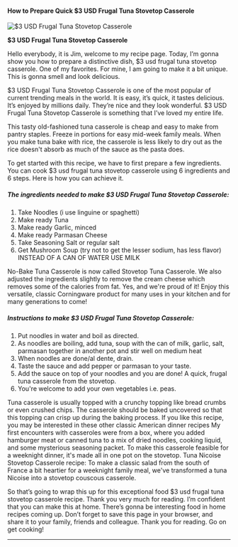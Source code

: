             

#### How to Prepare Quick $3 USD Frugal Tuna Stovetop Casserole

![$3 USD Frugal Tuna Stovetop Casserole](https://img-global.cpcdn.com/recipes/6382119639056384/751x532cq70/3-usd-frugal-tuna-stovetop-casserole-recipe-main-photo.jpg)

**$3 USD Frugal Tuna Stovetop Casserole**

Hello everybody, it is Jim, welcome to my recipe page. Today, I’m gonna show you how to prepare a distinctive dish, $3 usd frugal tuna stovetop casserole. One of my favorites. For mine, I am going to make it a bit unique. This is gonna smell and look delicious.

$3 USD Frugal Tuna Stovetop Casserole is one of the most popular of current trending meals in the world. It is easy, it’s quick, it tastes delicious. It’s enjoyed by millions daily. They’re nice and they look wonderful. $3 USD Frugal Tuna Stovetop Casserole is something that I’ve loved my entire life.

This tasty old-fashioned tuna casserole is cheap and easy to make from pantry staples. Freeze in portions for easy mid-week family meals. When you make tuna bake with rice, the casserole is less likely to dry out as the rice doesn't absorb as much of the sauce as the pasta does.

To get started with this recipe, we have to first prepare a few ingredients. You can cook $3 usd frugal tuna stovetop casserole using 6 ingredients and 6 steps. Here is how you can achieve it.

##### The ingredients needed to make $3 USD Frugal Tuna Stovetop Casserole:

1.  Take Noodles (i use linguine or spaghetti)
2.  Make ready Tuna
3.  Make ready Garlic, minced
4.  Make ready Parmasan Cheese
5.  Take Seasoning Salt or regular salt
6.  Get Mushroom Soup (try not to get the lesser sodium, has less flavor) INSTEAD OF A CAN OF WATER USE MILK

No-Bake Tuna Casserole is now called Stovetop Tuna Casserole. We also adjusted the ingredients slightly to remove the cream cheese which removes some of the calories from fat. Yes, and we're proud of it! Enjoy this versatile, classic Corningware product for many uses in your kitchen and for many generations to come!

##### Instructions to make $3 USD Frugal Tuna Stovetop Casserole:

1.  Put noodles in water and boil as directed.
2.  As noodles are boiling, add tuna, soup with the can of milk, garlic, salt, parmasan together in another pot and stir well on medium heat
3.  When noodles are done/al dente, drain.
4.  Taste the sauce and add pepper or parmasan to your taste.
5.  Add the sauce on top of your noodles and you are done! A quick, frugal tuna casserole from the stovetop.
6.  You're welcome to add your own vegetables i.e. peas.

Tuna casserole is usually topped with a crunchy topping like bread crumbs or even crushed chips. The casserole should be baked uncovered so that this topping can crisp up during the baking process. If you like this recipe, you may be interested in these other classic American dinner recipes My first encounters with casseroles were from a box, where you added hamburger meat or canned tuna to a mix of dried noodles, cooking liquid, and some mysterious seasoning packet. To make this casserole feasible for a weeknight dinner, it's made all in one pot on the stovetop. Tuna Nicoise Stovetop Casserole recipe: To make a classic salad from the south of France a bit heartier for a weeknight family meal, we've transformed a tuna Nicoise into a stovetop couscous casserole.

So that’s going to wrap this up for this exceptional food $3 usd frugal tuna stovetop casserole recipe. Thank you very much for reading. I’m confident that you can make this at home. There’s gonna be interesting food in home recipes coming up. Don’t forget to save this page in your browser, and share it to your family, friends and colleague. Thank you for reading. Go on get cooking!

* * *